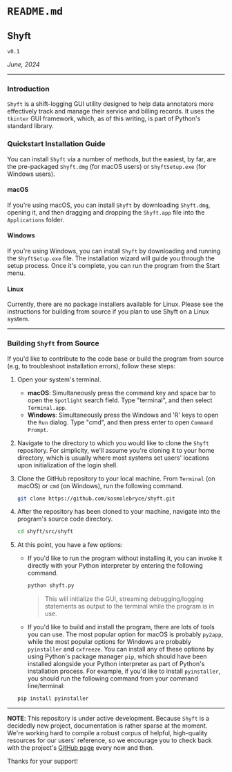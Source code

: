 # `README.md`

## Shyft
`v0.1`

*June, 2024*

----

### Introduction

`Shyft` is a shift-logging GUI utility designed to help data annotators more 
effectively track and manage their service and billing records. It uses the 
`tkinter` GUI framework, which, as of this writing, is part of Python's 
standard library.

### Quickstart Installation Guide
You can install `Shyft` via a number of methods, but the easiest, by far, are 
the pre-packaged `Shyft.dmg` (for macOS users) or `ShyftSetup.exe` 
(for Windows users).

#### macOS
If you're using macOS, you can install `Shyft` by downloading `Shyft.dmg`, 
opening it, and then dragging and dropping the `Shyft.app` file into the 
`Applications` folder.

#### Windows
If you're using Windows, you can install `Shyft` by downloading and running 
the `ShyftSetup.exe` file. The installation wizard will guide you through the 
setup process. Once it's complete, you can run the program from the Start 
menu.

#### Linux
Currently, there are no package installers available for Linux. Please see the instructions for building from source if you plan to use Shyft on a Linux system.

----

### Building `Shyft` from Source
If you'd like to contribute to the code base or build the program from source (e.g, to troubleshoot installation errors), follow these steps:

1.  Open your system's terminal.
    - **macOS**: Simultaneously press the command key and space bar to open the `Spotlight` search field. Type "terminal", and then select `Terminal.app`.
    - **Windows**: Simultaneously press the Windows and 'R' keys to open the `Run` dialog. Type "cmd", and then press enter to open `Command Prompt`.

2. Navigate to the directory to which you would like to clone the `Shyft` repository. For simplicity, we'll assume you're cloning it to your home directory, which is usually where most systems set users' locations upon initialization of the login shell.

3. Clone the GitHub repository to your local machine. From `Terminal` (on macOS) or `cmd` (on Windows), run the following command.

    ```bash
    git clone https://github.com/kosmolebryce/shyft.git
    ```

3. After the repository has been cloned to your machine, navigate into the program's source code directory.

    ```bash
    cd shyft/src/shyft
    ```

4.  At this point, you have a few options:
    - If you'd like to run the program without installing it, you can invoke it directly with your Python interpreter by entering the following command.

        ```bash
        python shyft.py
        ```

        > This will initialize the GUI, streaming debugging/logging statements as output to the terminal while the program is in use.

    - If you'd like to build and install the program, there are lots of tools you can use. The most popular option for macOS is probably `py2app`, while the most popular options for Windows are probably `pyinstaller` and `cxfreeze`. You can install any of these options by using Python's package manager `pip`, which should have been installed alongside your Python interpreter as part of Python's installation process. For example, if you'd like to install `pyinstaller`, you should run the following command from your command line/terminal:

    ```bash
    pip install pyinstaller
    ```

----

**NOTE**: This repository is under active development. Because `Shyft` is a 
decidedly new project, documentation is rather sparse at the moment. We're 
working hard to compile a robust corpus of helpful, high-quality resources for 
our users' reference, so we encourage you to check back with the project's 
[GitHub page](https://github.com/kosmolebryce/shyft) every now and then.

Thanks for your support!
